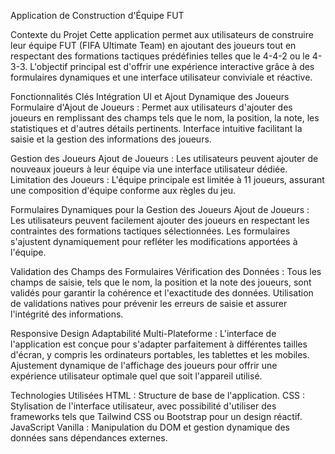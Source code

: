 Application de Construction d'Équipe FUT

Contexte du Projet
Cette application permet aux utilisateurs de construire leur équipe FUT (FIFA Ultimate Team) en ajoutant des joueurs tout en respectant des formations tactiques prédéfinies telles que le 4-4-2 ou le 4-3-3. L'objectif principal est d'offrir une expérience interactive grâce à des formulaires dynamiques et une interface utilisateur conviviale et réactive.

Fonctionnalités Clés
Intégration UI et Ajout Dynamique des Joueurs
Formulaire d'Ajout de Joueurs :
Permet aux utilisateurs d'ajouter des joueurs en remplissant des champs tels que le nom, la position, la note, les statistiques et d'autres détails pertinents.
Interface intuitive facilitant la saisie et la gestion des informations des joueurs.

Gestion des Joueurs
Ajout de Joueurs :
Les utilisateurs peuvent ajouter de nouveaux joueurs à leur équipe via une interface utilisateur dédiée.
Limitation des Joueurs :
L'équipe principale est limitée à 11 joueurs, assurant une composition d'équipe conforme aux règles du jeu.

Formulaires Dynamiques pour la Gestion des Joueurs
Ajout de Joueurs :
Les utilisateurs peuvent facilement ajouter des joueurs en respectant les contraintes des formations tactiques sélectionnées.
Les formulaires s'ajustent dynamiquement pour refléter les modifications apportées à l'équipe.

Validation des Champs des Formulaires
Vérification des Données :
Tous les champs de saisie, tels que le nom, la position et la note des joueurs, sont validés pour garantir la cohérence et l'exactitude des données.
Utilisation de validations natives pour prévenir les erreurs de saisie et assurer l'intégrité des informations.

Responsive Design
Adaptabilité Multi-Plateforme :
L'interface de l'application est conçue pour s'adapter parfaitement à différentes tailles d'écran, y compris les ordinateurs portables, les tablettes et les mobiles.
Ajustement dynamique de l'affichage des joueurs pour offrir une expérience utilisateur optimale quel que soit l'appareil utilisé.

Technologies Utilisées
HTML : Structure de base de l'application.
CSS : Stylisation de l'interface utilisateur, avec possibilité d'utiliser des frameworks tels que Tailwind CSS ou Bootstrap pour un design réactif.
JavaScript Vanilla : Manipulation du DOM et gestion dynamique des données sans dépendances externes.
